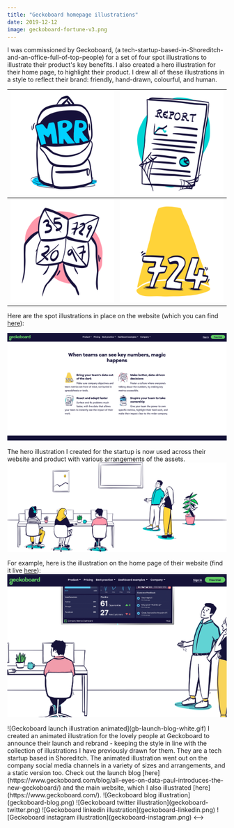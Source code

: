 ```yaml
---
title: "Geckoboard homepage illustrations"
date: 2019-12-12
image: geckoboard-fortune-v3.png
---
```


I was commissioned by Geckoboard, (a tech-startup-based-in-Shoreditch-and-an-office-full-of-top-people) for a set of four spot illustrations to illustrate their product's key benefits. I also created a hero illustration for their home page, to highlight their product. I drew all of these illustrations in a style to reflect their brand: friendly, hand-drawn, colourful, and human. 

| ![Geckoboard homepage backpack illustration](Geckoboard-home-backpack.png)  | ![Geckoboard homepage report illustration](Geckoboard-home-report.png) |
| ------------- | ------------- |
| ![Geckoboard homepage fortune illustration](geckoboard-fortune-v3.png)  | ![Geckoboard homepage spotlight illustration](Geckoboard-home-spotlight.png)  |

Here are the spot illustrations in place on the website (which you can find [here](https://www.geckoboard.com/)):

![Geckoboard homepage bullet point illustrations in place](geckoboard-homebullets-insitu.png)

The hero illustration I created for the startup is now used across their website and product with various arrangements of the assets.
![Geckoboard hero illustration](geckoboard-hero-v6.svg)

For example, here is the illustration on the home page of their website (find it live [here](geckoboard-homebullets-insitu.png)): 
![Geckoboard hero illustration in place](geckoboard-hero-insitu.png)

<!-->
![Geckoboard launch illustration animated](gb-launch-blog-white.gif)

I created an animated illustration for the lovely people at Geckoboard to announce their launch and rebrand - keeping the style in line with the collection of illustrations I have previously drawn for them. They are a tech startup based in Shoreditch. The animated illustration went out on the company social media channels in a variety of sizes and arrangements, and a static version too. 

Check out the launch blog [here](https://www.geckoboard.com/blog/all-eyes-on-data-paul-introduces-the-new-geckoboard/) and the main website, which I also illustrated [here](https://www.geckoboard.com/).


![Geckoboard blog illustration](geckoboard-blog.png)
![Geckoboard twitter illustration](geckoboard-twitter.png)
![Geckoboard linkedin illustration](geckoboard-linkedin.png)
![Geckoboard instagram illustration](geckoboard-instagram.png)
<-->

